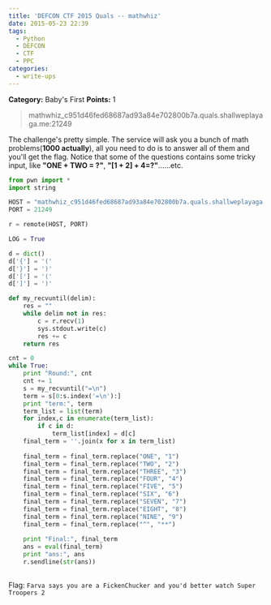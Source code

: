 ```yaml
---
title: 'DEFCON CTF 2015 Quals -- mathwhiz'
date: 2015-05-23 22:39
tags:
  - Python
  - DEFCON
  - CTF
  - PPC
categories:
  - write-ups
---
```

**Category:** Baby's First
**Points:** 1
> mathwhiz_c951d46fed68687ad93a84e702800b7a.quals.shallweplayaga.me:21249

<!-- more -->

The challenge's pretty simple. The service will ask you a bunch of math problems(**1000 actually**), all you need to do is to answer all of them and you'll get the flag. Notice that some of the questions contains some tricky input, like **"ONE + TWO = ?"**, **"[1 + 2] + 4=?"**......etc.  

```python
from pwn import *
import string

HOST = "mathwhiz_c951d46fed68687ad93a84e702800b7a.quals.shallweplayaga.me"
PORT = 21249

r = remote(HOST, PORT)

LOG = True

d = dict()
d['{'] = '('
d['}'] = ')'
d['['] = '('
d[']'] = ')'

def my_recvuntil(delim):
    res = ""
    while delim not in res:
        c = r.recv(1)
        sys.stdout.write(c)
        res += c
    return res

cnt = 0
while True:
    print "Round:", cnt
    cnt += 1
    s = my_recvuntil("=\n")
    term = s[0:s.index('=\n'):]
    print "term:", term
    term_list = list(term)
    for index,c in enumerate(term_list):
        if c in d:
            term_list[index] = d[c]
    final_term = ''.join(x for x in term_list)
    
    final_term = final_term.replace("ONE", "1")
    final_term = final_term.replace("TWO", "2")
    final_term = final_term.replace("THREE", "3")
    final_term = final_term.replace("FOUR", "4")
    final_term = final_term.replace("FIVE", "5")
    final_term = final_term.replace("SIX", "6")
    final_term = final_term.replace("SEVEN", "7")
    final_term = final_term.replace("EIGHT", "8")
    final_term = final_term.replace("NINE", "9")
    final_term = final_term.replace("^", "**")
    
    print "Final:", final_term
    ans = eval(final_term)
    print "ans:", ans
    r.sendline(str(ans))
 
```

Flag: `Farva says you are a FickenChucker and you'd better watch Super Troopers 2`
